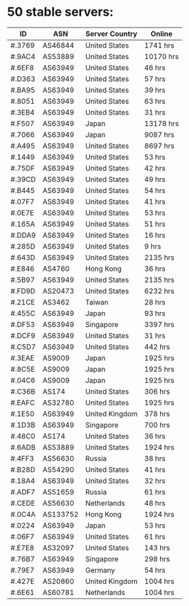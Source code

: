 # 50 stable servers:

| ID | ASN | Server Country | Online |
| ------ | ------ | ------ | ------ |
| #.3769 | AS46844 | United States | 1741 hrs |
| #.9AC4 | AS53889 | United States | 10170 hrs |
| #.6EF8 | AS63949 | United States | 46 hrs |
| #.D363 | AS63949 | United States | 57 hrs |
| #.BA95 | AS63949 | United States | 39 hrs |
| #.8051 | AS63949 | United States | 63 hrs |
| #.3EB4 | AS63949 | United States | 31 hrs |
| #.F507 | AS63949 | Japan | 13178 hrs |
| #.7066 | AS63949 | Japan | 9087 hrs |
| #.A495 | AS63949 | United States | 8697 hrs |
| #.1449 | AS63949 | United States | 53 hrs |
| #.75DF | AS63949 | United States | 42 hrs |
| #.39CD | AS63949 | United States | 49 hrs |
| #.B445 | AS63949 | United States | 54 hrs |
| #.07F7 | AS63949 | United States | 41 hrs |
| #.0E7E | AS63949 | United States | 53 hrs |
| #.165A | AS63949 | United States | 51 hrs |
| #.DDA9 | AS63949 | United States | 16 hrs |
| #.285D | AS63949 | United States | 9 hrs |
| #.643D | AS63949 | United States | 2135 hrs |
| #.E846 | AS4760 | Hong Kong | 36 hrs |
| #.5B97 | AS63949 | United States | 2135 hrs |
| #.FD9D | AS20473 | United States | 6232 hrs |
| #.21CE | AS3462 | Taiwan | 28 hrs |
| #.455C | AS63949 | Japan | 93 hrs |
| #.DF53 | AS63949 | Singapore | 3397 hrs |
| #.DCF9 | AS63949 | United States | 31 hrs |
| #.C5D7 | AS63949 | United States | 442 hrs |
| #.3EAE | AS9009 | Japan | 1925 hrs |
| #.8C5E | AS9009 | Japan | 1925 hrs |
| #.04C6 | AS9009 | Japan | 1925 hrs |
| #.C36B | AS174 | United States | 306 hrs |
| #.EAFC | AS32780 | United States | 1925 hrs |
| #.1E50 | AS63949 | United Kingdom | 378 hrs |
| #.1D3B | AS63949 | Singapore | 700 hrs |
| #.48C0 | AS174 | United States | 36 hrs |
| #.6ADB | AS53889 | United States | 1924 hrs |
| #.4FF3 | AS56630 | Russia | 38 hrs |
| #.B28D | AS54290 | United States | 41 hrs |
| #.18A4 | AS63949 | United States | 32 hrs |
| #.ADF7 | AS51659 | Russia | 61 hrs |
| #.CEDE | AS56630 | Netherlands | 48 hrs |
| #.0C4A | AS133752 | Hong Kong | 1924 hrs |
| #.0224 | AS63949 | Japan | 53 hrs |
| #.06F7 | AS63949 | United States | 61 hrs |
| #.E7E8 | AS32097 | United States | 143 hrs |
| #.76B7 | AS63949 | Singapore | 298 hrs |
| #.79E7 | AS63949 | Germany | 54 hrs |
| #.427E | AS20860 | United Kingdom | 1004 hrs |
| #.6E61 | AS60781 | Netherlands | 1004 hrs |

